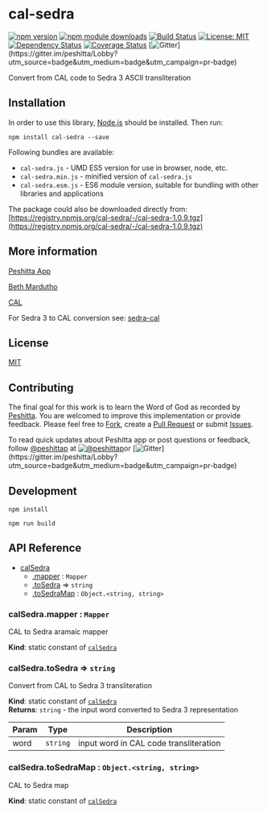 # cal-sedra

[![npm version](https://badge.fury.io/js/cal-sedra.svg)](https://badge.fury.io/js/cal-sedra)
[![npm module downloads](http://img.shields.io/npm/dt/cal-sedra.svg)](https://www.npmjs.org/package/cal-sedra)
[![Build Status](https://travis-ci.org/peshitta/cal-sedra.svg?branch=master)](https://travis-ci.org/peshitta/cal-sedra)
[![License: MIT](https://img.shields.io/badge/License-MIT-yellow.svg)](https://github.com/peshitta/cal-sedra/blob/master/LICENSE)
[![Dependency Status](https://david-dm.org/peshitta/cal-sedra.svg)](https://david-dm.org/peshitta/cal-sedra)
[![Coverage Status](https://coveralls.io/repos/github/peshitta/cal-sedra/badge.svg?branch=master)](https://coveralls.io/github/peshitta/cal-sedra?branch=master)
[![Gitter](https://badges.gitter.im/peshitta/peshitta.svg "Join the chat at https://gitter.im/peshitta/Lobby")](https://gitter.im/peshitta/Lobby?utm_source=badge&utm_medium=badge&utm_campaign=pr-badge)

Convert from CAL code to Sedra 3 ASCII transliteration

## Installation

In order to use this library, [Node.js](https://nodejs.org) should be installed. 
Then run:
```
npm install cal-sedra --save
```

Following bundles are available:
* `cal-sedra.js` - UMD ES5 version for use in browser, node, etc.
* `cal-sedra.min.js` - minified version of `cal-sedra.js`
* `cal-sedra.esm.js` - ES6 module version, suitable for bundling with other 
libraries and applications

The package could also be downloaded directly from:
[https://registry.npmjs.org/cal-sedra/-/cal-sedra-1.0.9.tgz](https://registry.npmjs.org/cal-sedra/-/cal-sedra-1.0.9.tgz)

## More information

[Peshitta App](https://peshitta.github.io)

[Beth Mardutho](https://sedra.bethmardutho.org/about/fonts)

[CAL](http://cal1.cn.huc.edu/searching/fullbrowser.html)

For Sedra 3 to CAL conversion see:
[sedra-cal](https://github.com/peshitta/sedra-cal)

## License

[MIT](https://github.com/peshitta/cal-sedra/blob/master/LICENSE)

## Contributing

The final goal for this work is to learn the Word of God as recorded by
[Peshitta](https://en.wikipedia.org/wiki/Peshitta).
You are welcomed to improve this implementation or provide feedback. Please
feel free to [Fork](https://help.github.com/articles/fork-a-repo/), create a
[Pull Request](https://help.github.com/articles/about-pull-requests/) or
submit [Issues](https://github.com/peshitta/cal-sedra/issues).

To read quick updates about Peshitta app or post questions or feedback, follow
[@peshittap](https://www.twitter.com/peshittap)
at [![@peshittap](http://i.imgur.com/wWzX9uB.png "@peshittap")](https://www.twitter.com/peshittap)or
[![Gitter](https://badges.gitter.im/peshitta/peshitta.svg "Join the chat at https://gitter.im/peshitta/Lobby")](https://gitter.im/peshitta/Lobby?utm_source=badge&utm_medium=badge&utm_campaign=pr-badge)

## Development

```
npm install
```
```
npm run build
```

## API Reference

* [calSedra](#module_calSedra)
    * [.mapper](#module_calSedra.mapper) : <code>Mapper</code>
    * [.toSedra](#module_calSedra.toSedra) ⇒ <code>string</code>
    * [.toSedraMap](#module_calSedra.toSedraMap) : <code>Object.&lt;string, string&gt;</code>

<a name="module_calSedra.mapper"></a>

### calSedra.mapper : <code>Mapper</code>
CAL to Sedra aramaic mapper

**Kind**: static constant of [<code>calSedra</code>](#module_calSedra)  
<a name="module_calSedra.toSedra"></a>

### calSedra.toSedra ⇒ <code>string</code>
Convert from CAL to Sedra 3 transliteration

**Kind**: static constant of [<code>calSedra</code>](#module_calSedra)  
**Returns**: <code>string</code> - the input word converted to Sedra 3 representation  

| Param | Type | Description |
| --- | --- | --- |
| word | <code>string</code> | input word in CAL code transliteration |

<a name="module_calSedra.toSedraMap"></a>

### calSedra.toSedraMap : <code>Object.&lt;string, string&gt;</code>
CAL to Sedra map

**Kind**: static constant of [<code>calSedra</code>](#module_calSedra)  
